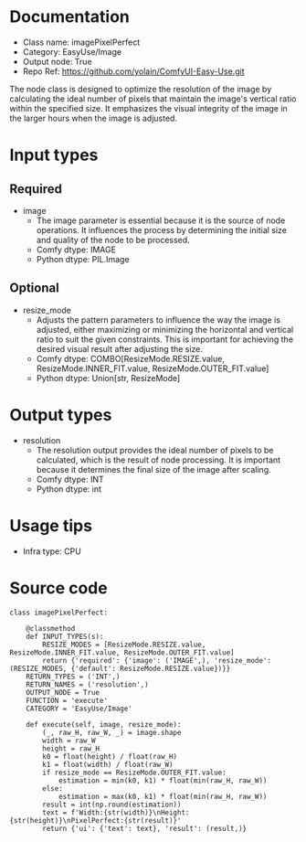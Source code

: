 # Documentation
- Class name: imagePixelPerfect
- Category: EasyUse/Image
- Output node: True
- Repo Ref: https://github.com/yolain/ComfyUI-Easy-Use.git

The node class is designed to optimize the resolution of the image by calculating the ideal number of pixels that maintain the image's vertical ratio within the specified size. It emphasizes the visual integrity of the image in the larger hours when the image is adjusted.

# Input types
## Required
- image
    - The image parameter is essential because it is the source of node operations. It influences the process by determining the initial size and quality of the node to be processed.
    - Comfy dtype: IMAGE
    - Python dtype: PIL.Image
## Optional
- resize_mode
    - Adjusts the pattern parameters to influence the way the image is adjusted, either maximizing or minimizing the horizontal and vertical ratio to suit the given constraints. This is important for achieving the desired visual result after adjusting the size.
    - Comfy dtype: COMBO[ResizeMode.RESIZE.value, ResizeMode.INNER_FIT.value, ResizeMode.OUTER_FIT.value]
    - Python dtype: Union[str, ResizeMode]

# Output types
- resolution
    - The resolution output provides the ideal number of pixels to be calculated, which is the result of node processing. It is important because it determines the final size of the image after scaling.
    - Comfy dtype: INT
    - Python dtype: int

# Usage tips
- Infra type: CPU

# Source code
```
class imagePixelPerfect:

    @classmethod
    def INPUT_TYPES(s):
        RESIZE_MODES = [ResizeMode.RESIZE.value, ResizeMode.INNER_FIT.value, ResizeMode.OUTER_FIT.value]
        return {'required': {'image': ('IMAGE',), 'resize_mode': (RESIZE_MODES, {'default': ResizeMode.RESIZE.value})}}
    RETURN_TYPES = ('INT',)
    RETURN_NAMES = ('resolution',)
    OUTPUT_NODE = True
    FUNCTION = 'execute'
    CATEGORY = 'EasyUse/Image'

    def execute(self, image, resize_mode):
        (_, raw_H, raw_W, _) = image.shape
        width = raw_W
        height = raw_H
        k0 = float(height) / float(raw_H)
        k1 = float(width) / float(raw_W)
        if resize_mode == ResizeMode.OUTER_FIT.value:
            estimation = min(k0, k1) * float(min(raw_H, raw_W))
        else:
            estimation = max(k0, k1) * float(min(raw_H, raw_W))
        result = int(np.round(estimation))
        text = f'Width:{str(width)}\nHeight:{str(height)}\nPixelPerfect:{str(result)}'
        return {'ui': {'text': text}, 'result': (result,)}
```